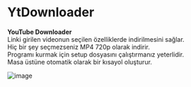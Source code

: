 # YtDownloader
<strong>YouTube Downloader</strong>
<br>
Linki girilen videonun seçilen özelliklerde indirilmesini sağlar.
<br>
Hiç bir şey seçmezseniz MP4 720p olarak indirir.
<br>
Programı kurmak için setup dosyasını çalıştırmanız yeterlidir.
<br>
Masa üstüne otomatik olarak bir kısayol oluşturur.

![image](https://user-images.githubusercontent.com/84205690/219870136-6555f73f-f1f4-445a-9038-e905bc354d6d.png)
